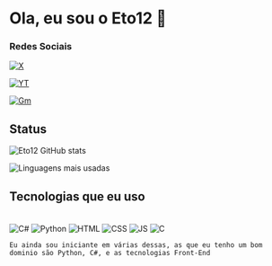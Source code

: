 # Ola, eu sou o Eto12 👋


### Redes Sociais

<div class="Redes">

[![X](https://img.shields.io/badge/Twitter-1DA1F2?style=for-the-badge&logo=twitter&logoColor=white)](https://x.com/RobertoAug61389?t=7oYoX6hSoQFM2QCga89aFA&s=09)

[![YT](https://img.shields.io/badge/YouTube-FF0000?style=for-the-badge&logo=youtube&logoColor=white)](https://www.youtube.com/@eto1254)

[![Gm](https://img.shields.io/badge/Gmail-D14836?style=for-the-badge&logo=gmail&logoColor=white)](robertoaugusto12fl@gmail.com)

</div>

## Status


<div id="stats">

<div id="grafico1">



![Eto12 GitHub stats](https://github-readme-stats.vercel.app/api?username=EtoDoze&show_icons=true&theme=dracula)


</div>

![Linguagens mais usadas](https://github-readme-stats.vercel.app/api/top-langs/?username=EtoDoze&layout=donut-vertical)

</div>

## Tecnologias que eu uso

<div style="display: inline_block"></br>
    <img align="center" alt="C#"src="https://img.shields.io/badge/C%23-239120?style=for-the-badge&logo=c-sharp&logoColor=white"/>
    <img align="center" alt="Python"src="https://img.shields.io/badge/Python-3776AB?style=for-the-badge&logo=python&logoColor=white"/>
    <img align="center" alt="HTML"src="https://img.shields.io/badge/HTML-239120?style=for-the-badge&logo=html5&logoColor=white"/>
    <img align="center" alt="CSS"src="https://img.shields.io/badge/CSS-239120?&style=for-the-badge&logo=css3&logoColor=white"/>
    <img align="center" alt="JS"src="https://img.shields.io/badge/JavaScript-F7DF1E?style=for-the-badge&logo=javascript&logoColor=black"/> 
    <img align="center" alt="C"src="https://img.shields.io/badge/C-00599C?style=for-the-badge&logo=c&logoColor=white"/>

    Eu ainda sou iniciante em várias dessas, as que eu tenho um bom dominio são Python, C#, e as tecnologias Front-End
</div>
<!--
**EtoDoze/EtoDoze** is a ✨ _special_ ✨ repository because its `README.md` (this file) appears on your GitHub profile.

Here are some ideas to get you started:

- 🔭 I’m currently working on ...
- 🌱 I’m currently learning ...
- 👯 I’m looking to collaborate on ...
- 🤔 I’m looking for help with ...
- 💬 Ask me about ...
- 📫 How to reach me: ...
- 😄 Pronouns: ...
- ⚡ Fun fact: ...
-->
